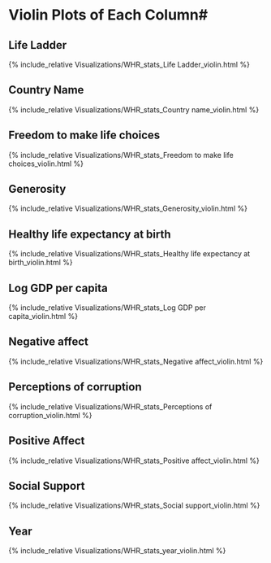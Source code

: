 # Violin Plots of Each Column#

## Life Ladder ##

{% include_relative Visualizations/WHR_stats_Life Ladder_violin.html %}

## Country Name ##

{% include_relative Visualizations/WHR_stats_Country name_violin.html %}

## Freedom to make life choices ##

{% include_relative Visualizations/WHR_stats_Freedom to make life choices_violin.html %}

## Generosity ##

{% include_relative Visualizations/WHR_stats_Generosity_violin.html %}

## Healthy life expectancy at birth ##

{% include_relative Visualizations/WHR_stats_Healthy life expectancy at birth_violin.html %}

## Log GDP per capita ##

{% include_relative Visualizations/WHR_stats_Log GDP per capita_violin.html %}

## Negative affect ##

{% include_relative Visualizations/WHR_stats_Negative affect_violin.html %}

## Perceptions of corruption ##

{% include_relative Visualizations/WHR_stats_Perceptions of corruption_violin.html %}

## Positive Affect ##

{% include_relative Visualizations/WHR_stats_Positive affect_violin.html %}

## Social Support ##

{% include_relative Visualizations/WHR_stats_Social support_violin.html %}

## Year ##

{% include_relative Visualizations/WHR_stats_year_violin.html %}


